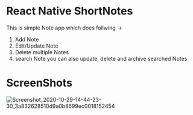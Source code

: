 # React Native ShortNotes

This is simple Note app which does follwing ->
1. Add Note
2. Edit/Update Note
3. Delete multiple Notes
4. search Note
you can also update, delete and archive searched Notes


# ScreenShots
![Screenshot_2020-10-29-14-44-23-30_3a832628510d9a0b8699ec0018152454](https://user-images.githubusercontent.com/68955767/97549069-2d897b80-198d-11eb-8b2f-3e1ff59e300e.jpg)

